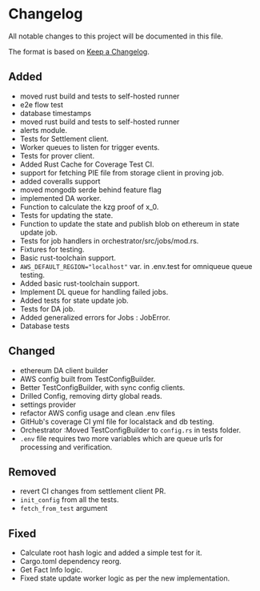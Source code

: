 # Changelog

All notable changes to this project will be documented in this file.

The format is based on [Keep a Changelog](https://keepachangelog.com/en/1.1.0/).

## Added

- moved rust build and tests to self-hosted runner
- e2e flow test
- database timestamps
- moved rust build and tests to self-hosted runner
- alerts module.
- Tests for Settlement client.
- Worker queues to listen for trigger events.
- Tests for prover client.
- Added Rust Cache for Coverage Test CI.
- support for fetching PIE file from storage client in proving job.
- added coveralls support
- moved mongodb serde behind feature flag
- implemented DA worker.
- Function to calculate the kzg proof of x_0.
- Tests for updating the state.
- Function to update the state and publish blob on ethereum in state update job.
- Tests for job handlers in orchestrator/src/jobs/mod.rs.
- Fixtures for testing.
- Basic rust-toolchain support.
- `AWS_DEFAULT_REGION="localhost"` var. in .env.test for omniqueue queue testing.
- Added basic rust-toolchain support.
- Implement DL queue for handling failed jobs.
- Added tests for state update job.
- Tests for DA job.
- Added generalized errors for Jobs : JobError.
- Database tests

## Changed

- ethereum DA client builder
- AWS config built from TestConfigBuilder.
- Better TestConfigBuilder, with sync config clients.
- Drilled Config, removing dirty global reads.
- settings provider
- refactor AWS config usage and clean .env files
- GitHub's coverage CI yml file for localstack and db testing.
- Orchestrator :Moved TestConfigBuilder to `config.rs` in tests folder.
- `.env` file requires two more variables which are queue urls for processing
  and verification.

## Removed

- revert CI changes from settlement client PR.
- `init_config` from all the tests.
- `fetch_from_test` argument

## Fixed

- Calculate root hash logic and added a simple test for it.
- Cargo.toml dependency reorg.
- Get Fact Info logic.
- Fixed state update worker logic as per the new implementation.

